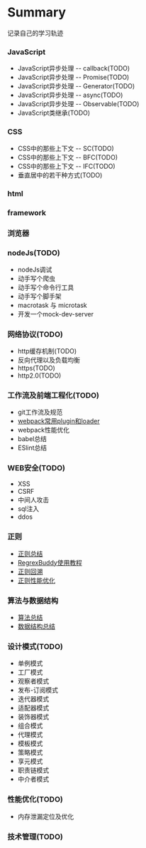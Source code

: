 # Summary
记录自己的学习轨迹

### JavaScript

* JavaScript异步处理 -- callback(TODO)
* JavaScript异步处理 -- Promise(TODO)
* JavaScript异步处理 -- Generator(TODO)
* JavaScript异步处理 -- async(TODO)
* JavaScript异步处理 -- Observable(TODO)
* JavaScript类继承(TODO)

### CSS

* CSS中的那些上下文 -- SC(TODO)
* CSS中的那些上下文 -- BFC(TODO)
* CSS中的那些上下文 -- IFC(TODO)
* 垂直居中的若干种方式(TODO)

### html

### framework

### 浏览器

### nodeJs(TODO)

* nodeJs调试
* 动手写个爬虫
* 动手写个命令行工具
* 动手写个脚手架
* macrotask 与 microtask
* 开发一个mock-dev-server

### 网络协议(TODO)

* http缓存机制(TODO)
* 反向代理以及负载均衡
* https(TODO)
* http2.0(TODO)

### 工作流及前端工程化(TODO)

* git工作流及规范
* [webpack常用plugin和loader](https://github.com/herofei/study/blob/master/%E5%B7%A5%E5%85%B7%E7%AF%87/webpack%E5%B8%B8%E7%94%A8plugin%E5%92%8Cloader.md)
* webpack性能优化
* babel总结
* ESlint总结

### WEB安全(TODO)

* XSS
* CSRF
* 中间人攻击
* sql注入
* ddos

### 正则

* [正则总结](https://github.com/herofei/study/blob/master/%E6%AD%A3%E5%88%99/%E6%AD%A3%E5%88%99.md)
* [RegrexBuddy使用教程](https://github.com/herofei/study/blob/master/%E6%AD%A3%E5%88%99/regexBuddy%E4%BD%BF%E7%94%A8%E6%95%99%E7%A8%8B.md)
* [正则回溯](https://github.com/herofei/study/blob/master/%E6%AD%A3%E5%88%99/%E6%AD%A3%E5%88%99%E5%9B%9E%E6%BA%AF.md)
* [正则性能优化](https://github.com/herofei/study/blob/master/%E6%AD%A3%E5%88%99/%E6%AD%A3%E5%88%99%E6%80%A7%E8%83%BD%E4%BC%98%E5%8C%96.md)

### 算法与数据结构

* [算法总结](https://github.com/herofei/study/blob/master/%E7%AE%97%E6%B3%95%E5%92%8C%E6%95%B0%E6%8D%AE%E7%BB%93%E6%9E%84/%E7%AE%97%E6%B3%95.md)
* [数据结构总结](https://github.com/herofei/study/blob/master/%E7%AE%97%E6%B3%95%E5%92%8C%E6%95%B0%E6%8D%AE%E7%BB%93%E6%9E%84/%E6%95%B0%E6%8D%AE%E7%BB%93%E6%9E%84.md)

### 设计模式(TODO)

* 单例模式
* 工厂模式
* 观察者模式
* 发布-订阅模式
* 迭代器模式
* 适配器模式
* 装饰器模式
* 组合模式
* 代理模式
* 模板模式
* 策略模式
* 享元模式
* 职责链模式
* 中介者模式

### 性能优化(TODO)

* 内存泄漏定位及优化

### 技术管理(TODO)
